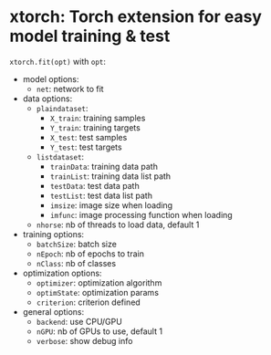 # xtorch: Torch extension for easy model training & test

`xtorch.fit(opt)` with `opt`:
- model options:
    - `net`: network to fit
- data options:
    - `plaindataset`:
        - `X_train`: training samples
        - `Y_train`: training targets
        - `X_test`: test samples
        - `Y_test`: test targets
    - `listdataset`:
        - `trainData`: training data path
        - `trainList`: training data list path
        - `testData`: test data path
        - `testList`: test data list path
        - `imsize`: image size when loading
        - `imfunc`: image processing function when loading
    - `nhorse`: nb of threads to load data, default 1
- training options:
    - `batchSize`: batch size
    - `nEpoch`: nb of epochs to train
    - `nClass`: nb of classes
- optimization options:
    - `optimizer`: optimization algorithm
    - `optimState`: optimization params
    - `criterion`: criterion defined
- general options:
    - `backend`: use CPU/GPU
    - `nGPU`: nb of GPUs to use, default 1
    - `verbose`: show debug info
